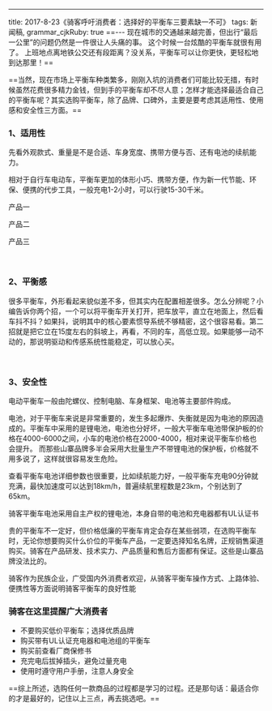 ---
title: 2017-8-23《骑客呼吁消费者：选择好的平衡车三要素缺一不可》
tags: 新闻稿,
grammar_cjkRuby: true
==---
现在城市的交通越来越完善，但出行“最后一公里”的问题仍然是一件很让人头痛的事。
这个时候一台炫酷的平衡车就很有用了。
上班地点离地铁公交还有段距离？没关系，平衡车可以让你更快，更轻松地到达那里！==


==当然，现在市场上平衡车种类繁多，刚刚入坑的消费者们可能比较无措，有时候虽然花费很多精力金钱，但到手的平衡车却不尽人意；怎样才能选择最适合自己的平衡车呢？其实选购平衡车，除了品牌、口碑外，主要是要考虑其适用性、使用感和安全性三方面。==


### 1、适用性
先看外观款式、重量是不是合适、车身宽度、携带方便与否、还有电池的续航能力。

相对于自行车电动车，平衡车更加的体形小巧、携带方便，作为新一代节能、环保、便携的代步工具，一般充电1-2小时，可以行驶15-30千米。




产品一

产品二



产品三

　　
###  2、平衡感 

很多平衡车，外形看起来貌似差不多，但其实内在配置相差很多。怎么分辨呢？小编告诉你两个招，一个可以将平衡车开关打开，把车放平，直立在地面上，然后看车抖不抖？如果抖，说明其中的核心要素惯导系统不够精密，这个很容易看。第二招就是把它立在15度左右的斜坡上，再看，不同的车，高低立现。如果能够一动不动的，那说明驱动和传感系统性能稳定，可以放心买。



　　

###  3、安全性
电动平衡车一般由陀螺仪、控制电脑、车身框架、电池等主要部件购成。

电池，对于平衡车来说是非常重要的，发生多起爆炸、失衡就是因为电池的原因造成的。平衡车中采用的是锂电池，电池也分好坏，一般大平衡车电池带保护板的价格在4000-6000之间，小车的电池价格在2000-4000，相对来说平衡车价格也会提升。
而那些山寨品牌多半会采用大批量生产不带锂电池的保护板，价格就不用多说了，这样就很容易发生危险。

查看平衡车电池详细参数也很重要，比如续航能力好，一般平衡车充电90分钟就充满，最快加速度可以达到18km/h，普遍续航里程数是23km，个别达到了65km。



骑客平衡车电池采用自主产权的锂电池，本身自带的电池和充电器都有UL认证书


贵的平衡车不一定好，但价格低廉的平衡车肯定会存在某些弱项，在选购平衡车时，无论你想要购买什么价位的平衡车产品，一定要选择知名名牌，正规销售渠道购买。骑客在产品研发、技术实力、产品质量和售后方面都有保证。这些是山寨品牌没法比的。

骑客作为民族企业，广受国内外消费者欢迎，从骑客平衡车操作方式、上路体验、便携性等方面说明骑客平衡车的良好性能



### 骑客在这里提醒广大消费者 
* 不要购买低价平衡车；选择优质品牌 
* 购买带有UL认证充电器和电池组的平衡车 
* 购买前查看厂商保修书 
* 充完电后拔掉插头，避免过量充电
* 使用时遵守用户手册，注意人身安全

==综上所述，选购任何一款商品的过程都是学习的过程。还是那句话：最适合你的才是最好的，记住以上三点，再去挑选吧。==